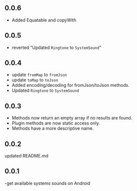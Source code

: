 ## 0.0.6

- Added Equatable and copyWith

## 0.0.5

- reverted "Updated `Ringtone` to `SystemSound`"

## 0.0.4

- update `fromMap` to `fromJson`
- update `toMap` to `toJson`
- Added encoding/decoding for fromJson/toJson methods.
- Updated `Ringtone` to `SystemSound`

## 0.0.3

- Methods now return an empty array if no results are found.
- Plugin methods are now static access only.
- Methods have a more descriptive name.

## 0.0.2

updated README.md

## 0.0.1

-get available systems sounds on Android
